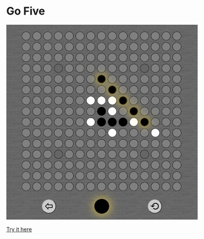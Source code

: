 # Go Five

![Demo](https://github.com/alexxuyaowen/gofive/blob/main/demo/demo.png)

[Try it here](https://alexxuyaowen.github.io/gofive/)
